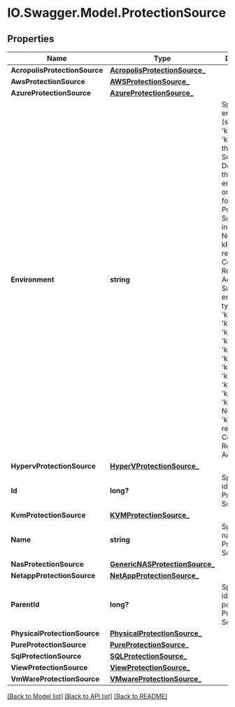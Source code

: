 # IO.Swagger.Model.ProtectionSource
## Properties

Name | Type | Description | Notes
------------ | ------------- | ------------- | -------------
**AcropolisProtectionSource** | [**AcropolisProtectionSource_**](AcropolisProtectionSource_.md) |  | [optional] 
**AwsProtectionSource** | [**AWSProtectionSource_**](AWSProtectionSource_.md) |  | [optional] 
**AzureProtectionSource** | [**AzureProtectionSource_**](AzureProtectionSource_.md) |  | [optional] 
**Environment** | **string** | Specifies the environment (such as &#39;kVMware&#39; or &#39;kSQL&#39;) where the Protection Source exists. Depending on the environment, one of the following Protection Sources are initialized.  NOTE: kPuppeteer refers to Cohesity&#39;s Remote Adapter. Supported environment types include &#39;kView&#39;, &#39;kSQL&#39;, &#39;kVMware&#39;, &#39;kPuppeteer&#39;, &#39;kPhysical&#39;, &#39;kPure&#39;, &#39;kNetapp, &#39;kGenericNas, &#39;kHyperV&#39;, &#39;kAcropolis&#39;, &#39;kAzure&#39;. NOTE: &#39;kPuppeteer&#39; refers to Cohesity&#39;s Remote Adapter. | [optional] 
**HypervProtectionSource** | [**HyperVProtectionSource_**](HyperVProtectionSource_.md) |  | [optional] 
**Id** | **long?** | Specifies an id of the Protection Source. | [optional] 
**KvmProtectionSource** | [**KVMProtectionSource_**](KVMProtectionSource_.md) |  | [optional] 
**Name** | **string** | Specifies a name of the Protection Source. | [optional] 
**NasProtectionSource** | [**GenericNASProtectionSource_**](GenericNASProtectionSource_.md) |  | [optional] 
**NetappProtectionSource** | [**NetAppProtectionSource_**](NetAppProtectionSource_.md) |  | [optional] 
**ParentId** | **long?** | Specifies an id of the parent of the Protection Source. | [optional] 
**PhysicalProtectionSource** | [**PhysicalProtectionSource_**](PhysicalProtectionSource_.md) |  | [optional] 
**PureProtectionSource** | [**PureProtectionSource_**](PureProtectionSource_.md) |  | [optional] 
**SqlProtectionSource** | [**SQLProtectionSource_**](SQLProtectionSource_.md) |  | [optional] 
**ViewProtectionSource** | [**ViewProtectionSource_**](ViewProtectionSource_.md) |  | [optional] 
**VmWareProtectionSource** | [**VMwareProtectionSource_**](VMwareProtectionSource_.md) |  | [optional] 

[[Back to Model list]](../README.md#documentation-for-models) [[Back to API list]](../README.md#documentation-for-api-endpoints) [[Back to README]](../README.md)

